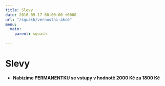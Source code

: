```yaml
---
title: Slevy
date: 2016-09-17 00:00:00 +0000
url: "/squash/vernostni-akce"
menu:
  main:
    parent: squash

---
```

# Slevy

* **Nabízíme PERMANENTKU se vstupy v hodnotě 2000 Kč za 1800 Kč**